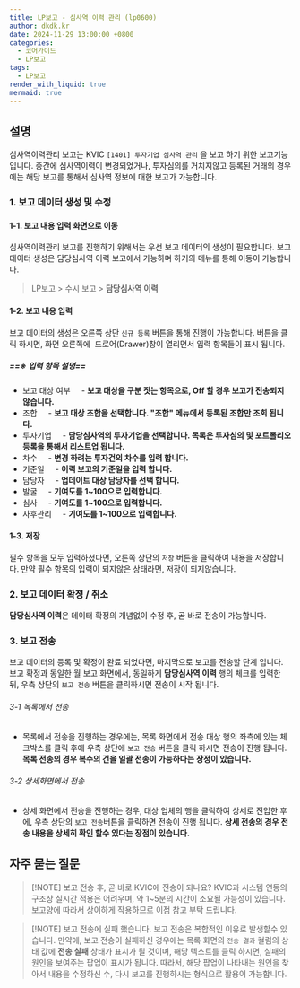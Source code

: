 ```yaml
---
title: LP보고 - 심사역 이력 관리 (lp0600)
author: dkdk.kr
date: 2024-11-29 13:00:00 +0800
categories:
  - 코어가이드
  - LP보고
tags:
  - LP보고
render_with_liquid: true
mermaid: true
---
```

## 설명
심사역이력관리 보고는 KVIC `[1401] 투자기업 심사역 관리`  을 보고 하기 위한 보고기능 입니다.
중간에 심사역이력이 변경되었거나, 투자심의를 거치지않고 등록된 거래의 경우에는 해당 보고를 통해서 심사역 정보에 대한 보고가 가능합니다.
### 1. 보고 데이터 생성 및 수정
#### 1-1. 보고 내용 입력 화면으로 이동
심사역이력관리 보고를 진행하기 위해서는 우선 보고 데이터의 생성이 필요합니다.
보고 데이터 생성은 담당심사역 이력 보고에서 가능하며 하기의 메뉴를 통해 이동이 가능합니다.

> LP보고 > 수시 보고 > **담당심사역 이력**
#### 1-2. 보고 내용 입력
보고 데이터의 생성은 오른쪽 상단 `신규 등록` 버튼을 통해 진행이 가능합니다.
버튼을 클릭 하시면, 화면 오른쪽에  드로어(Drawer)창이 열리면서 입력 항목들이 표시 됩니다.
##### ==※ 입력 항목 설명==
- 보고 대상 여부
    - **보고 대상을 구분 짓는 항목으로, Off 할 경우 보고가 전송되지 않습니다.**
- 조합
    - **보고 대상 조합을 선택합니다. "조합" 메뉴에서 등록된 조합만 조회 됩니다.**
- 투자기업
    - **담당심사역의 투자기업을 선택합니다. 목록은 투자심의 및 포트폴리오 등록을 통해서 리스트업 됩니다.**
- 차수
    - **변경 하려는 투자건의 차수를 입력 합니다.**
- 기준일
    - **이력 보고의 기준일을 입력 합니다.**
- 담당자
    - **업데이트 대상 담당자를 선택 합니다.**
- 발굴
    - **기여도를 1~100으로 입력합니다.**
- 심사
    - **기여도를 1~100으로 입력합니다.**
- 사후관리
    - **기여도를 1~100으로 입력합니다.**

#### 1-3. 저장
필수 항목을 모두 입력하셨다면, 오른쪽 상단의 `저장` 버튼을 클릭하여 내용을 저장합니다.
만약 필수 항목의 입력이 되지않은 상태라면, 저장이 되지않습니다.

### 2. 보고 데이터 확정 / 취소 
**담당심사역 이력**은 데이터 확정의 개념없이 수정 후, 곧 바로 전송이 가능합니다.

### 3. 보고 전송 
보고 데이터의 등록 및 확정이 완료 되었다면, 마지막으로 보고를 전송할 단계 입니다.
보고 확정과 동일한 월 보고 화면에서, 동일하게 **담당심사역 이력** 행의 체크를 입력한 뒤, 우측 상단의 
`보고 전송` 버튼을 클릭하시면 전송이 시작 됩니다.
###### 3-1 목록에서 전송
- 목록에서 전송을 진행하는 경우에는, 목록 화면에서 전송 대상 행의 좌측에 있는 체크박스를 클릭 후에 우측 상단에 `보고 전송` 버튼을 클릭 하시면 전송이 진행 됩니다. **목록 전송의 경우 복수의 건을 일괄 전송이 가능하다는 장정이 있습니다.** 
###### 3-2 상세화면에서 전송
- 상세 화면에서 전송을 진행하는 경우, 대상 업체의 행을 클릭하여 상세로 진입한 후에, 우측 상단의 `보고 전송`버튼을 클릭하면 전송이 진행 됩니다. **상세 전송의 경우 전송 내용을 상세히 확인 할수 있다는 장점이 있습니다.**
　
## 자주 묻는 질문 

>[!NOTE] 보고 전송 후, 곧 바로 KVIC에 전송이 되나요?
>KVIC과 시스템 연동의 구조상 실시간 적용은 어려우며, 약 1~5분의 시간이 소요될 가능성이 있습니다. 보고양에 따라서 상이하게 작용하므로 이점 참고 부탁 드립니다.


>[!NOTE] 보고 전송에 실패 했습니다.
>보고 전송은 복합적인 이유로 발생할수 있습니다. 만약에, 보고 전송이 실패하신 경우에는 목록 화면의 `전송 결과` 컬럼의 상태 값에 **전송 실패** 상태가 표시가 될 것이며, 해당 텍스트를 클릭 하시면, 실패의 원인을 보여주는 팝업이 표시가 됩니다. 따라서, 해당 팝업이 나타내는 원인을 찾아서 내용을 수정하신 수, 다시 보고를 진행하시는 형식으로 활용이 가능합니다.